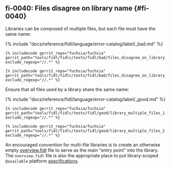 ## fi-0040: Files disagree on library name {#fi-0040}

Libraries can be composed of multiple files, but each file must have the same
name:

{% include "docs/reference/fidl/language/error-catalog/label/_bad.md" %}

```fidl
{% includecode gerrit_repo="fuchsia/fuchsia" gerrit_path="tools/fidl/fidlc/tests/fidl/bad/files_disagree_on_library_name_1.test.fidl" exclude_regexp="//.*" %}
```

```fidl
{% includecode gerrit_repo="fuchsia/fuchsia" gerrit_path="tools/fidl/fidlc/tests/fidl/bad/files_disagree_on_library_name_2.test.fidl" exclude_regexp="//.*" %}
```

Ensure that all files used by a library share the same name:

{% include "docs/reference/fidl/language/error-catalog/label/_good.md" %}

```fidl
{% includecode gerrit_repo="fuchsia/fuchsia" gerrit_path="tools/fidl/fidlc/tests/fidl/good/library_multiple_files_1.test.fidl" exclude_regexp="//.*" %}
```

```fidl
{% includecode gerrit_repo="fuchsia/fuchsia" gerrit_path="tools/fidl/fidlc/tests/fidl/good/library_multiple_files_2.test.fidl" exclude_regexp="//.*" %}
```

An encouraged convention for multi-file libraries is to create an otherwise
empty [overview.fidl][docs-fidl-style-overview] file to serve as the main "entry
point" into the library. The `overview.fidl` file is also the appropriate place
to put library-scoped `@available` platform
[specifications][docs-fidl-versioning-platform].

[docs-fidl-style-overview]: /docs/development/languages/fidl/guides/style.md#library-overview
[docs-fidl-versioning-platform]: /docs/reference/fidl/language/versioning.md#syntax

